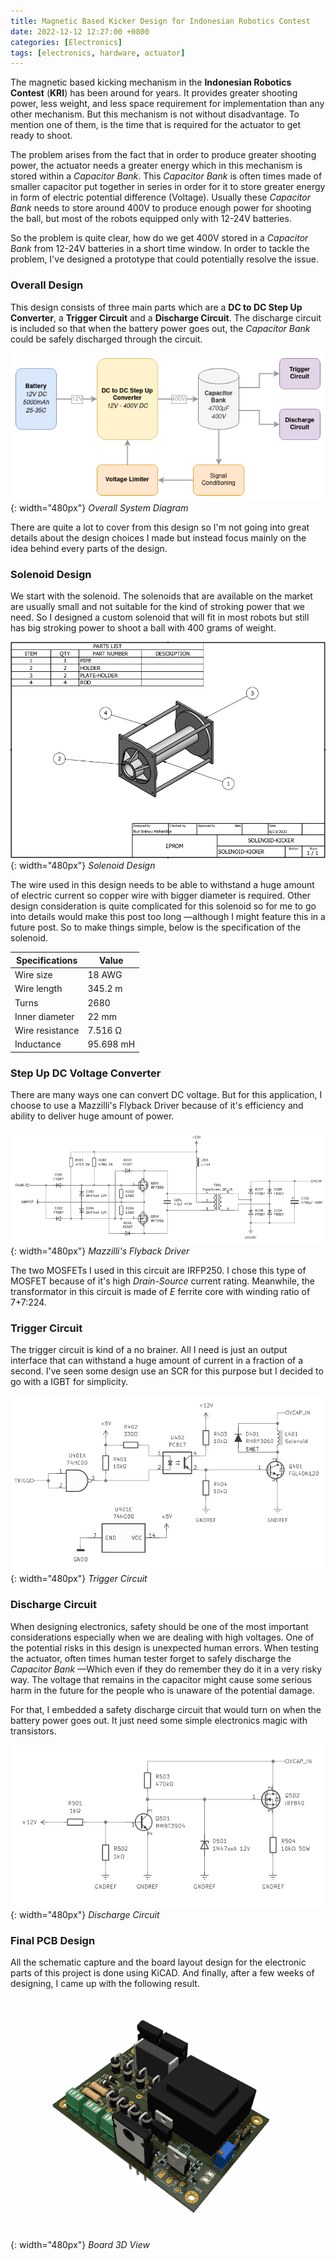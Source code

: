 ```yaml
---
title: Magnetic Based Kicker Design for Indonesian Robotics Contest
date: 2022-12-12 12:27:00 +0800
categories: [Electronics]
tags: [electronics, hardware, actuator]
---
```


The magnetic based kicking mechanism in the **Indonesian Robotics Contest** (**KRI**) has 
been around for years. It provides greater shooting power, less weight, and less space
requirement for implementation than any other mechanism. But this mechanism is not without
disadvantage. To mention one of them, is the time that is required for the actuator to get
ready to shoot.

The problem arises from the fact that in order to produce greater shooting power, the
actuator needs a greater energy which in this mechanism is stored within a *Capacitor Bank*.
This *Capacitor Bank* is often times made of smaller capacitor put together in series in
order for it to store greater energy in form of electric potential difference (Voltage).
Usually these *Capacitor Bank* needs to store around 400V to produce enough power for
shooting the ball, but most of the robots equipped only with 12-24V batteries.

So the problem is quite clear, how do we get 400V stored in a *Capacitor Bank* from 12-24V
batteries in a short time window. In order to tackle the problem, I've designed a prototype that could potentially resolve
the issue. 

### Overall Design
This design consists of three main parts which are a **DC to DC Step Up
Converter**, a **Trigger Circuit** and a **Discharge Circuit**. The discharge circuit is
included so that when the battery power goes out, the *Capacitor Bank* could be safely
discharged through the circuit.

![block-diagram](/assets/solenoid_kicker/diag_solenoid_kicker.drawio.png "Diagram"){: width="480px"}
_Overall System Diagram_

There are quite a lot to cover from this design so I'm not going into great details about
the design choices I made but instead focus mainly on the idea behind every parts of the
design.

### Solenoid Design
We start with the solenoid. The solenoids that are available on the market are usually
small and not suitable for the kind of stroking power that we need. So I designed a
custom solenoid that will fit in most robots but still has big stroking power to shoot
a ball with 400 grams of weight.

![solenoid-design](/assets/solenoid_kicker/solenoid_design.png "Solenoid Design"){: width="480px"}
_Solenoid Design_

The wire used in this design needs to be able to withstand a huge amount of electric current 
so copper wire with bigger diameter is required. Other design consideration is quite 
complicated for this solenoid so for me to go into details would make this post too long 
—although I might feature this in a future post. So to make things simple, below is the 
specification of the solenoid.

| Specifications  | Value     |
|-----------------|-----------|
| Wire size       | 18 AWG    |
| Wire length     | 345.2 m   |
| Turns           | 2680      |
| Inner diameter  | 22 mm     |
| Wire resistance | 7.516 Ω   |
| Inductance      | 95.698 mH |

### Step Up DC Voltage Converter
There are many ways one can convert DC voltage. But for this application, I choose to use 
a Mazzilli's Flyback Driver because of it's efficiency and ability to deliver huge amount 
of power.

![flyback-driver](/assets/solenoid_kicker/flyback_driver.png "Mazzilli's Flyback Driver"){: width="480px"}
_Mazzilli's Flyback Driver_

The two MOSFETs I used in this circuit are IRFP250. I chose this type of MOSFET because of
it's high *Drain-Source* current rating. Meanwhile, the transformator in this circuit is
made of *E* ferrite core with winding ratio of 7+7:224.

### Trigger Circuit
The trigger circuit is kind of a no brainer. All I need is just an output interface that 
can withstand a huge amount of current in a fraction of a second. I've seen some design 
use an SCR for this purpose but I decided to go with a IGBT for simplicity.

![trigger-circuit](/assets/solenoid_kicker/trigger_circuit.png "Trigger Circuit"){: width="480px"}
_Trigger Circuit_

### Discharge Circuit
When designing electronics, safety should be one of the most important considerations 
especially when we are dealing with high voltages. One of the potential risks in this 
design is unexpected human errors. When testing the actuator, often times human tester
forget to safely discharge the *Capacitor Bank* —Which even if they do remember they do it
in a very risky way. The voltage that remains in the capacitor might cause some serious 
harm in the future for the people who is unaware of the potential damage.

For that, I embedded a safety discharge circuit that would turn on when the battery power
goes out. It just need some simple electronics magic with transistors.

![discharge-circuit](/assets/solenoid_kicker/discharge_circuit.png "Discharge Circuit"){: width="480px"}
_Discharge Circuit_

### Final PCB Design
All the schematic capture and the board layout design for the electronic parts of this 
project is done using KiCAD. And finally, after a few weeks of designing, I came up with 
the following result.

![board-view](/assets/solenoid_kicker/solenoid_kicker_board.png "Board 3D View"){: width="480px"}
_Board 3D View_

